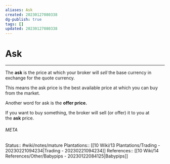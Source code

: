 ```yaml
---
aliases: Ask
created: 20230127080338
dg-publish: true
tags: []
updated: 20230127080338
---
```

# Ask
---
The **ask** is the price at which your broker will _sell_ the base currency in exchange for the quote currency.

This means the ask price is the best available price at which you can buy from the market.

Another word for ask is the **offer price.**

If you want to buy something, the broker will sell (or offer) it to you at the **ask** price.



###### META
Status:: #wiki/notes/mature 
Plantations:: [[10 Wiki/13 Plantations/Trading - 20230221094234\|Trading - 20230221094234]]
References:: [[10 Wiki/14 References/Other/Babypips - 20230122084125\|Babypips]]
